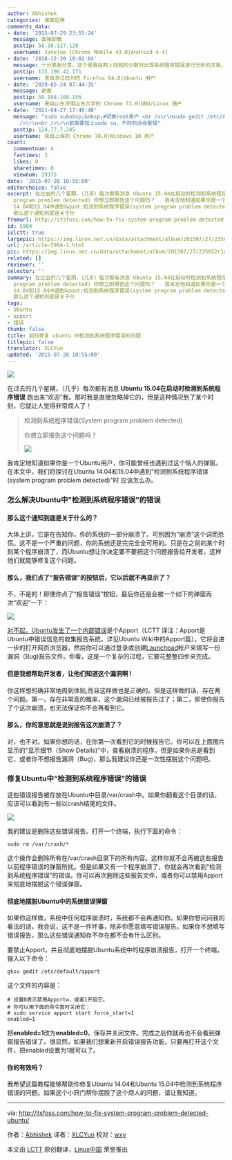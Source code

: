 ```yaml
---
author: Abhishek
categories: 桌面应用
comments_data:
- date: '2015-07-29 23:55:24'
  message: 直接卸载
  postip: 58.16.127.128
  username: Janejue [Chrome Mobile 43.0|Android 4.4]
- date: '2018-12-30 10:02:04'
  message: 十分感谢分享。这个是我在网上找到的少数对出现系统程序错误进行分析的文章。谢谢。
  postip: 115.196.41.171
  username: 来自浙江杭州的 Firefox 64.0|Ubuntu 用户
- date: '2019-05-24 07:44:35'
  message: 谢谢
  postip: 58.194.168.156
  username: 来自山东济南山东大学的 Chrome 73.0|GNU/Linux 用户
- date: '2021-04-27 17:46:48'
  message: "sudo su&nbsp;&nbsp;#切换root用户 <br />\r\nsudo gedit /etc/default/apport<br
    />\r\n<br />\r\n前面要加上sudo su，不然的话会报错"
  postip: 124.77.7.245
  username: 来自上海的 Chrome 78.0|Windows 10 用户
count:
  commentnum: 4
  favtimes: 3
  likes: 0
  sharetimes: 0
  viewnum: 39375
date: '2015-07-28 10:55:00'
editorchoice: false
excerpt: 在过去的几个星期，（几乎）每次都有消息 Ubuntu 15.04在启动时检测到系统程序错误 跑出来欢迎我。那时我是直接忽略掉它的，但是这种情况到了某个时刻，它就让人觉得非常烦人了！  检测到系统程序错误(System
  program problem detected) 你想立即报告这个问题吗？   我肯定地知道如果你是一个Ubuntu用户，你可能曾经也遇到过这个恼人的弹窗。在本文中，我们将探讨在Ubuntu
  14.04和15.04中遇到&quot;检测到系统程序错误(system program problem detected)&quot;时 应该怎么办。 怎么解决Ubuntu中&quot;检测到系统程序错误&quot;的错误
  那么这个通知到底是关于什
fromurl: http://itsfoss.com/how-to-fix-system-program-problem-detected-ubuntu/
id: 5904
islctt: true
largepic: https://img.linux.net.cn/data/attachment/album/201507/27/235652r1upcry7cbquitmu.jpg
url: /article-5904-1.html
pic: https://img.linux.net.cn/data/attachment/album/201507/27/235652r1upcry7cbquitmu.jpg.thumb.jpg
related: []
reviewer: ''
selector: ''
summary: 在过去的几个星期，（几乎）每次都有消息 Ubuntu 15.04在启动时检测到系统程序错误 跑出来欢迎我。那时我是直接忽略掉它的，但是这种情况到了某个时刻，它就让人觉得非常烦人了！  检测到系统程序错误(System
  program problem detected) 你想立即报告这个问题吗？   我肯定地知道如果你是一个Ubuntu用户，你可能曾经也遇到过这个恼人的弹窗。在本文中，我们将探讨在Ubuntu
  14.04和15.04中遇到&quot;检测到系统程序错误(system program problem detected)&quot;时 应该怎么办。 怎么解决Ubuntu中&quot;检测到系统程序错误&quot;的错误
  那么这个通知到底是关于什
tags:
- Ubuntu
- apport
- 错误
thumb: false
title: 如何修复 ubuntu 中检测到系统程序错误的问题
titlepic: false
translator: XLCYun
updated: '2015-07-28 10:55:00'
---
```


![](/data/attachment/album/201507/27/235652r1upcry7cbquitmu.jpg)


在过去的几个星期，（几乎）每次都有消息 **Ubuntu 15.04在启动时检测到系统程序错误** 跑出来“欢迎”我。那时我是直接忽略掉它的，但是这种情况到了某个时刻，它就让人觉得非常烦人了！



> 
> 检测到系统程序错误(System program problem detected)
> 
> 
> 你想立即报告这个问题吗？
> 
> 
> ![](/data/attachment/album/201507/27/235653c0ffnx07o7h3h3fe.png)
> 
> 
> 


我肯定地知道如果你是一个Ubuntu用户，你可能曾经也遇到过这个恼人的弹窗。在本文中，我们将探讨在Ubuntu 14.04和15.04中遇到"检测到系统程序错误(system program problem detected)"时 应该怎么办。


### 怎么解决Ubuntu中"检测到系统程序错误"的错误


#### 那么这个通知到底是关于什么的？


大体上讲，它是在告知你，你的系统的一部分崩溃了。可别因为“崩溃”这个词而恐慌。这不是一个严重的问题，你的系统还是完完全全可用的。只是在之前的某个时刻某个程序崩溃了，而Ubuntu想让你决定要不要把这个问题报告给开发者，这样他们就能够修复这个问题。


#### 那么，我们点了“报告错误”的按钮后，它以后就不再显示了？


不，不是的！即使你点了“报告错误”按钮，最后你还是会被一个如下的弹窗再次“欢迎”一下：


![](/data/attachment/album/201507/27/235653ojpkxxlljoefipz3.png)


[对不起，Ubuntu发生了一个内部错误](http://itsfoss.com/how-to-solve-sorry-ubuntu-12-04-has-experienced-an-internal-error/)是个Apport（LCTT 译注：Apport是Ubuntu中错误信息的收集报告系统，详见Ubuntu Wiki中的Apport篇），它将会进一步的打开网页浏览器，然后你可以通过登录或创建[Launchpad](https://launchpad.net/)帐户来填写一份漏洞（Bug)报告文件。你看，这是一个复杂的过程，它要花整整四步来完成。


#### 但是我想帮助开发者，让他们知道这个漏洞啊 !


你这样想的确非常地周到体贴,而且这样做也是正确的。但是这样做的话，存在两个问题。第一，存在非常高的概率，这个漏洞已经被报告过了；第二，即使你报告了个这次崩溃，也无法保证你不会再看到它。


#### 那么，你的意思就是说别报告这次崩溃了？


对，也不对。如果你想的话，在你第一次看到它的时候报告它。你可以在上面图片显示的“显示细节（Show Details)”中，查看崩溃的程序。但是如果你总是看到它，或者你不想报告漏洞（Bug)，那么我建议你还是一次性摆脱这个问题吧。


### 修复Ubuntu中“检测到系统程序错误”的错误


这些错误报告被存放在Ubuntu中目录/var/crash中。如果你翻看这个目录的话，应该可以看到有一些以crash结尾的文件。


![](/data/attachment/album/201507/27/235654c0ab8fhh6tlhavc6.jpg)


我的建议是删除这些错误报告。打开一个终端，执行下面的命令：



```
sudo rm /var/crash/*

```

这个操作会删除所有在/var/crash目录下的所有内容。这样你就不会再被这些报告以前程序错误的弹窗所扰。但是如果又有一个程序崩溃了，你就会再次看到“检测到系统程序错误”的错误。你可以再次删除这些报告文件，或者你可以禁用Apport来彻底地摆脱这个错误弹窗。


#### 彻底地摆脱Ubuntu中的系统错误弹窗


如果你这样做，系统中任何程序崩溃时，系统都不会再通知你。如果你想问问我的看法的话，我会说，这不是一件坏事，除非你愿意填写错误报告。如果你不想填写错误报告，那么这些错误通知存不存在都不会有什么区别。


要禁止Apport，并且彻底地摆脱Ubuntu系统中的程序崩溃报告，打开一个终端，输入以下命令：



```
gksu gedit /etc/default/apport

```

这个文件的内容是：



```
# 设置0表示禁用Apportw，或者1开启它。
# 你可以用下面的命令暂时关闭它：
# sudo service apport start force_start=1
enabled=1

```

把**enabled=1**改为**enabled=0**。保存并关闭文件。完成之后你就再也不会看到弹窗报告错误了。很显然，如果我们想重新开启错误报告功能，只要再打开这个文件，把enabled设置为1就可以了。


#### 你的有效吗？


我希望这篇教程能够帮助你修复Ubuntu 14.04和Ubuntu 15.04中检测到系统程序错误的问题。如果这个小窍门帮你摆脱了这个烦人的问题，请让我知道。




---


via: <http://itsfoss.com/how-to-fix-system-program-problem-detected-ubuntu/>


作者：[Abhishek](http://itsfoss.com/author/abhishek/) 译者：[XLCYun](https://github.com/XLCYun) 校对：[wxy](https://github.com/wxy)


本文由 [LCTT](https://github.com/LCTT/TranslateProject) 原创翻译，[Linux中国](https://linux.cn/) 荣誉推出